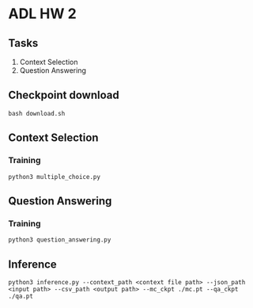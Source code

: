 # ADL HW 2

## Tasks

1. Context Selection
2. Question Answering

## Checkpoint download
```shell
bash download.sh
```

## Context Selection
### Training      
```shell
python3 multiple_choice.py
```

## Question Answering
### Training 
```shell
python3 question_answering.py
```

## Inference
```shell
python3 inference.py --context_path <context file path> --json_path <input path> --csv_path <output path> --mc_ckpt ./mc.pt --qa_ckpt ./qa.pt 
```
